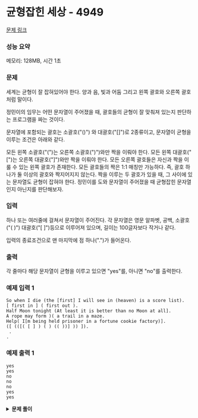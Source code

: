 # 균형잡힌 세상 - 4949

[문제 링크](https://www.acmicpc.net/problem/4949)

### 성능 요약

메모리: 128MB, 시간 1초

### 문제

세계는 균형이 잘 잡혀있어야 한다. 양과 음, 빛과 어둠 그리고 왼쪽 괄호와 오른쪽 괄호처럼 말이다.

정민이의 임무는 어떤 문자열이 주어졌을 때, 괄호들의 균형이 잘 맞춰져 있는지 판단하는 프로그램을 짜는 것이다.

문자열에 포함되는 괄호는 소괄호("()") 와 대괄호("[]")로 2종류이고, 문자열이 균형을 이루는 조건은 아래와 같다.

모든 왼쪽 소괄호("(")는 오른쪽 소괄호(")")와만 짝을 이뤄야 한다.
모든 왼쪽 대괄호("[")는 오른쪽 대괄호("]")와만 짝을 이뤄야 한다.
모든 오른쪽 괄호들은 자신과 짝을 이룰 수 있는 왼쪽 괄호가 존재한다.
모든 괄호들의 짝은 1:1 매칭만 가능하다. 즉, 괄호 하나가 둘 이상의 괄호와 짝지어지지 않는다.
짝을 이루는 두 괄호가 있을 때, 그 사이에 있는 문자열도 균형이 잡혀야 한다.
정민이를 도와 문자열이 주어졌을 때 균형잡힌 문자열인지 아닌지를 판단해보자.

### 입력

하나 또는 여러줄에 걸쳐서 문자열이 주어진다. 각 문자열은 영문 알파벳, 공백, 소괄호("( )") 대괄호("[ ]")등으로 이루어져 있으며, 길이는 100글자보다 작거나 같다.

입력의 종료조건으로 맨 마지막에 점 하나(".")가 들어온다.

### 출력

각 줄마다 해당 문자열이 균형을 이루고 있으면 "yes"를, 아니면 "no"를 출력한다.

### 예제 입력 1

```
So when I die (the [first] I will see in (heaven) is a score list).
[ first in ] ( first out ).
Half Moon tonight (At least it is better than no Moon at all].
A rope may form )( a trail in a maze.
Help( I[m being held prisoner in a fortune cookie factory)].
([ (([( [ ] ) ( ) (( ))] )) ]).
 .
.
```

### 예제 출력 1

```
yes
yes
no
no
no
yes
yes
```

<details><summary><b>문제 풀이</b></summary>
<div markdown="1">

### 실패

```js
const [...input] = require("fs")
  .readFileSync("/dev/stdin")
  .toString()
  .trim()
  .split("\n");

function Solution(input) {
  const string = input.slice(0, -1);
  let result = "";

  for (let line of string) {
    const regex = /[^\(\)\[\].]/g;
    const parenthesis = line.replace(regex, "");
    const stack = [];

    for (let i = 0; i < parenthesis.length; i++) {
      const cur = parenthesis[i];

      if (cur === ".") {
        result += stack.length === 0 ? "yes\n" : "no\n";
        break;
      }

      if (cur === "(" || cur === "[") {
        stack.push(cur);

        continue;
      }

      if (cur === "]" && stack[stack.length - 1] === "[") {
        stack.pop();
        continue;
      } else if (cur === "]" && stack[stack.length - 1] === "(") {
        result += "no\n";
        break;
      }

      if (cur === ")" && stack[stack.length - 1] === "(") {
        stack.pop();
        continue;
      } else if (cur === ")" && stack[stack.length - 1] === "[") {
        result += "no\n";
        break;
      }
    }
  }

  console.log(result.trim());
}

Solution(input);
```

정규식을 이용해서 괄호를 제외한 문자열을 제거하고, 문제를 풀어보려고 했다. 이전과 같은 방식으로 스택 하나를 두고 조건에 따라 해결해보려고 했는데, 코드가 점점 길어지면서 스파게티 코드가 되버렸다. 더이상 코드를 이해할 수 없었고, 문제를 푸는데 실패했다.

### Solution

```js
function Solution(input) {
  const lines = input.slice(0, -1);

  const open = ["(", "["];
  const close = [")", "]"];

  const result = [];

  for (let line of lines) {
    const stack = [];
    let valid = true;

    for (let i = 0; i < line.length; i++) {
      const char = line[i];
      if (open.includes(char)) stack.push(char);
      else if (close.includes(char)) {
        if (stack.pop() !== open[close.indexOf(char)]) {
          result.push("no");
          valid = false;
          break;
        }
      }
    }

    if (valid) {
      if (stack.length === 0) result.push("yes");
      else result.push("no");
    }
  }

  console.log(result.join("\n"));
}

Solution(input);
```

- 여는 괄호, 닫는 괄호를 가진 각각의 배열을 만든다.
- 반복문을 돌면서 문자열이 여는 괄호 배열에 포함된다면 스택에 넣는다.
- 문자열이 닫는 괄호에 포함된다면 스택에서 하나 꺼낸다.

  - 닫는 괄호 배열에서 현재 문자가 몇번째 인덱스인지 확인한다. (소괄호인지, 중괄호인지)
  - 여는 괄호 배열의 같은 인덱스 번호를 가진 문자를 찾는다.
  - 스택에서 꺼낸 것과 비교한 후 다르다면 균형을 이루지 않는 것이므로 종료한다.

- 문자열을 끝까지 확인했을 때, 균형잡힌 것으로 생각되면 스택에 남아있는 길이를 확인한다.
- 길이가 0이라면 통과 아니면 패스

다른 방식을 생각하다가 도저히 모르겠어서 다른 사람의 풀이를 봤다.
왜 저런 방식을 생각못했을까 ㅠ 나는 오히려 스택을 두개를 두고 풀이를 해보려고했는데, 제대로 동작하게 구현하지 못했다.

</div>
</details>
